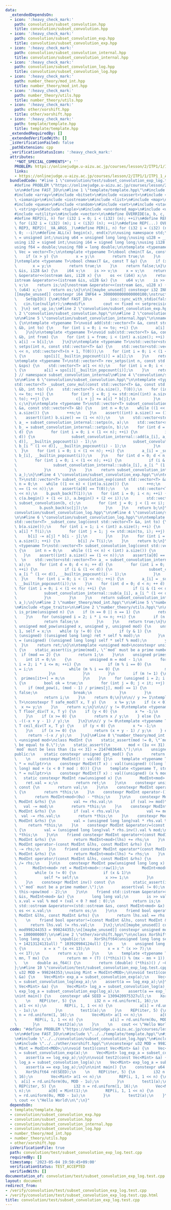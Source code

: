 ```yaml
---
data:
  _extendedDependsOn:
  - icon: ':heavy_check_mark:'
    path: convolution/subset_convolution.hpp
    title: convolution/subset_convolution.hpp
  - icon: ':heavy_check_mark:'
    path: convolution/subset_convolution_exp.hpp
    title: convolution/subset_convolution_exp.hpp
  - icon: ':heavy_check_mark:'
    path: convolution/subset_convolution_internal.hpp
    title: convolution/subset_convolution_internal.hpp
  - icon: ':heavy_check_mark:'
    path: convolution/subset_convolution_log.hpp
    title: convolution/subset_convolution_log.hpp
  - icon: ':heavy_check_mark:'
    path: number_theory/mod_int.hpp
    title: number_theory/mod_int.hpp
  - icon: ':heavy_check_mark:'
    path: number_theory/utils.hpp
    title: number_theory/utils.hpp
  - icon: ':heavy_check_mark:'
    path: other/xorshift.hpp
    title: other/xorshift.hpp
  - icon: ':heavy_check_mark:'
    path: template/template.hpp
    title: template/template.hpp
  _extendedRequiredBy: []
  _extendedVerifiedWith: []
  _isVerificationFailed: false
  _pathExtension: cpp
  _verificationStatusIcon: ':heavy_check_mark:'
  attributes:
    '*NOT_SPECIAL_COMMENTS*': ''
    PROBLEM: https://onlinejudge.u-aizu.ac.jp/courses/lesson/2/ITP1/1/ITP1_1_A
    links:
    - https://onlinejudge.u-aizu.ac.jp/courses/lesson/2/ITP1/1/ITP1_1_A
  bundledCode: "#line 1 \"convolution/test/subset_convolution_exp_log.test.cpp\"\n\
    #define PROBLEM \"https://onlinejudge.u-aizu.ac.jp/courses/lesson/2/ITP1/1/ITP1_1_A\"\
    \n\n#define FAST_IO\n\n#line 1 \"template/template.hpp\"\n#include <algorithm>\n\
    #include <array>\n#include <bitset>\n#include <cassert>\n#include <cmath>\n#include\
    \ <iomanip>\n#include <iostream>\n#include <list>\n#include <map>\n#include <numeric>\n\
    #include <queue>\n#include <random>\n#include <set>\n#include <stack>\n#include\
    \ <string>\n#include <tuple>\n#include <unordered_map>\n#include <unordered_set>\n\
    #include <utility>\n#include <vector>\n\n#define OVERRIDE(a, b, c, d, ...) d\n\
    #define REP2(i, n) for (i32 i = 0; i < (i32) (n); ++i)\n#define REP3(i, m, n)\
    \ for (i32 i = (i32) (m); i < (i32) (n); ++i)\n#define REP(...) OVERRIDE(__VA_ARGS__,\
    \ REP3, REP2)(__VA_ARGS__)\n#define PER(i, n) for (i32 i = (i32) (n) - 1; i >=\
    \ 0; --i)\n#define ALL(x) begin(x), end(x)\n\nusing namespace std;\n\nusing u32\
    \ = unsigned int;\nusing u64 = unsigned long long;\nusing u128 = __uint128_t;\n\
    using i32 = signed int;\nusing i64 = signed long long;\nusing i128 = __int128_t;\n\
    using f64 = double;\nusing f80 = long double;\n\ntemplate <typename T>\nusing\
    \ Vec = vector<T>;\n\ntemplate <typename T>\nbool chmin(T &x, const T &y) {\n\
    \    if (x > y) {\n        x = y;\n        return true;\n    }\n    return false;\n\
    }\ntemplate <typename T>\nbool chmax(T &x, const T &y) {\n    if (x < y) {\n \
    \       x = y;\n        return true;\n    }\n    return false;\n}\n\nistream &operator>>(istream\
    \ &is, i128 &x) {\n    i64 v;\n    is >> v;\n    x = v;\n    return is;\n}\nostream\
    \ &operator<<(ostream &os, i128 x) {\n    os << (i64) x;\n    return os;\n}\n\
    istream &operator>>(istream &is, u128 &x) {\n    u64 v;\n    is >> v;\n    x =\
    \ v;\n    return is;\n}\nostream &operator<<(ostream &os, u128 x) {\n    os <<\
    \ (u64) x;\n    return os;\n}\n\n[[maybe_unused]] constexpr i32 INF = 1000000100;\n\
    [[maybe_unused]] constexpr i64 INF64 = 3000000000000000100;\nstruct SetUpIO {\n\
    \    SetUpIO() {\n#ifdef FAST_IO\n        ios::sync_with_stdio(false);\n     \
    \   cin.tie(nullptr);\n#endif\n        cout << fixed << setprecision(15);\n  \
    \  }\n} set_up_io;\n#line 2 \"convolution/subset_convolution_exp.hpp\"\n\n#line\
    \ 2 \"convolution/subset_convolution.hpp\"\n\n#line 2 \"convolution/subset_convolution_internal.hpp\"\
    \n\n#line 5 \"convolution/subset_convolution_internal.hpp\"\n\nnamespace subset_convolution_internal\
    \ {\n\ntemplate <typename T>\nvoid add(std::vector<T> &a, const std::vector<T>\
    \ &b, int to) {\n    for (int i = 0; i <= to; ++i) {\n        a[i] += b[i];\n\
    \    }\n}\n\ntemplate <typename T>\nvoid sub(std::vector<T> &a, const std::vector<T>\
    \ &b, int from) {\n    for (int i = from; i < (int) a.size(); ++i) {\n       \
    \ a[i] -= b[i];\n    }\n}\n\ntemplate <typename T>\nstd::vector<std::vector<T>>\
    \ setps(int n, const std::vector<T> &a) {\n    std::vector<std::vector<T>> sps(1\
    \ << n, std::vector<T>(n + 1, T(0)));\n    for (int i = 0; i < (1 << n); ++i)\
    \ {\n        sps[i][__builtin_popcount(i)] = a[i];\n    }\n    return sps;\n}\n\
    \ntemplate <typename T>\nstd::vector<T> rev_setps(int n, const std::vector<std::vector<T>>\
    \ &sps) {\n    std::vector<T> a(1 << n);\n    for (int i = 0; i < (1 << n); ++i)\
    \ {\n        a[i] = sps[i][__builtin_popcount(i)];\n    }\n    return a;\n}\n\n\
    } // namespace subset_convolution_internal\n#line 4 \"convolution/subset_convolution.hpp\"\
    \n\n#line 6 \"convolution/subset_convolution.hpp\"\n\ntemplate <typename T>\n\
    std::vector<T> _subset_conv_mul(const std::vector<T> &a, const std::vector<T>\
    \ &b, int to) {\n    std::vector<T> c(a.size(), T(0));\n    for (int i = 0; i\
    \ <= to; ++i) {\n        for (int j = 0; j <= std::min((int) a.size() - i - 1,\
    \ to); ++j) {\n            c[i + j] += a[i] * b[j];\n        }\n    }\n    return\
    \ c;\n}\n\ntemplate <typename T>\nstd::vector<T> subset_convolution(const std::vector<T>\
    \ &a, const std::vector<T> &b) {\n    int n = 0;\n    while ((1 << n) < (int)\
    \ a.size()) {\n        ++n;\n    }\n    assert((int) a.size() == (1 << n));\n\
    \    assert((int) b.size() == (1 << n));\n    \n    std::vector<std::vector<T>>\
    \ a_ = subset_convolution_internal::setps(n, a);\n    std::vector<std::vector<T>>\
    \ b_ = subset_convolution_internal::setps(n, b);\n    for (int d = 0; d < n; ++\
    \ d) {\n        for (int i = 0; i < (1 << n); ++i) {\n            if (i & (1 <<\
    \ d)) {\n                subset_convolution_internal::add(a_[i], a_[i ^ (1 <<\
    \ d)], __builtin_popcount(i) - 1);\n                subset_convolution_internal::add(b_[i],\
    \ b_[i ^ (1 << d)], __builtin_popcount(i) - 1);\n            }\n        }\n  \
    \  }\n    for (int i = 0; i < (1 << n); ++i) {\n        a_[i] = _subset_conv_mul(a_[i],\
    \ b_[i], __builtin_popcount(i));\n    }\n    for (int d = 0; d < n; ++ d) {\n\
    \        for (int i = 0; i < (1 << n); ++i) {\n            if (i & (1 << d)) {\n\
    \                subset_convolution_internal::sub(a_[i], a_[i ^ (1 << d)], __builtin_popcount(i));\n\
    \            }\n        }\n    }\n    return subset_convolution_internal::rev_setps(n,\
    \ a_);\n}\n#line 4 \"convolution/subset_convolution_exp.hpp\"\n\ntemplate <typename\
    \ T>\nstd::vector<T> subset_convolution_exp(const std::vector<T> &a) {\n    int\
    \ n = 0;\n    while ((1 << n) < (int)a.size()) {\n        ++n;\n    }\n    assert((int)a.size()\
    \ == (1 << n));\n    assert(a[0] == T(0));\n    \n    std::vector<T> b;\n    b.reserve(1\
    \ << n);\n    b.push_back(T(1));\n    for (int i = 0; i < n; ++i) {\n        std::vector<T>\
    \ c(a.begin() + (1 << i), a.begin() + (2 << i));\n        std::vector<T> sc =\
    \ subset_convolution(b, c);\n        for (int j = 0; j < (1 << i); ++j) {\n  \
    \          b.push_back(sc[j]);\n        }\n    }\n    return b;\n}\n#line 2 \"\
    convolution/subset_convolution_log.hpp\"\n\n#line 4 \"convolution/subset_convolution_log.hpp\"\
    \n\n#line 6 \"convolution/subset_convolution_log.hpp\"\n\ntemplate <typename T>\n\
    std::vector<T> _subset_conv_log(const std::vector<T> &a, int to) {\n    std::vector<T>\
    \ b(a.size());\n    for (int i = 1; i < (int) a.size(); ++i) {\n        b[i] =\
    \ a[i] * T(i);\n        for (int j = 1; j <= std::min(to, i); ++j) {\n       \
    \     b[i] -= a[j] * b[i - j];\n        }\n    }\n    for (int i = 1; i < (int)\
    \ a.size(); ++i) {\n        b[i] /= T(i);\n    }\n    return b;\n}\n\ntemplate\
    \ <typename T>\nstd::vector<T> subset_convolution_log(const std::vector<T> &a)\
    \ {\n    int n = 0;\n    while ((1 << n) < (int) a.size()) {\n        ++n;\n \
    \   }\n    assert((int) a.size() == (1 << n));\n    assert(a[0] == T(1));\n  \
    \  \n    std::vector<std::vector<T>> a_ = subset_convolution_internal::setps(n,\
    \ a);\n    for (int d = 0; d < n; ++ d) {\n        for (int i = 0; i < (1 << n);\
    \ ++i) {\n            if (i & (1 << d)) {\n                subset_convolution_internal::add(a_[i],\
    \ a_[i ^ (1 << d)], __builtin_popcount(i) - 1);\n            }\n        }\n  \
    \  }\n    for (int i = 0; i < (1 << n); ++i) {\n        a_[i] = _subset_conv_log(a_[i],\
    \ __builtin_popcount(i));\n    }\n    for (int d = 0; d < n; ++ d) {\n       \
    \ for (int i = 0; i < (1 << n); ++i) {\n            if (i & (1 << d)) {\n    \
    \            subset_convolution_internal::sub(a_[i], a_[i ^ (1 << d)], __builtin_popcount(i));\n\
    \            }\n        }\n    }\n    return subset_convolution_internal::rev_setps(n,\
    \ a_);\n}\n#line 2 \"number_theory/mod_int.hpp\"\n\n#line 5 \"number_theory/mod_int.hpp\"\
    \n#include <type_traits>\n\n#line 2 \"number_theory/utils.hpp\"\n\nconstexpr bool\
    \ is_prime(unsigned n) {\n    if (n == 0 || n == 1) {\n        return false;\n\
    \    }\n    for (unsigned i = 2; i * i <= n; ++i) {\n        if (n % i == 0) {\n\
    \            return false;\n        }\n    }\n    return true;\n}\n\nconstexpr\
    \ unsigned mod_pow(unsigned x, unsigned y, unsigned mod) {\n    unsigned ret =\
    \ 1, self = x;\n    while (y != 0) {\n        if (y & 1) {\n            ret =\
    \ (unsigned) ((unsigned long long) ret * self % mod);\n        }\n        self\
    \ = (unsigned) ((unsigned long long) self * self % mod);\n        y /= 2;\n  \
    \  }\n    return ret;\n}\n\ntemplate <unsigned mod>\nconstexpr unsigned primitive_root()\
    \ {\n    static_assert(is_prime(mod), \"`mod` must be a prime number.\");\n  \
    \  if (mod == 2) {\n        return 1;\n    }\n\n    unsigned primes[32] = {};\n\
    \    int it = 0;\n    {\n        unsigned m = mod - 1;\n        for (unsigned\
    \ i = 2; i * i <= m; ++i) {\n            if (m % i == 0) {\n                primes[it++]\
    \ = i;\n                while (m % i == 0) {\n                    m /= i;\n  \
    \              }\n            }\n        }\n        if (m != 1) {\n          \
    \  primes[it++] = m;\n        }\n    }\n    for (unsigned i = 2; i < mod; ++i)\
    \ {\n        bool ok = true;\n        for (int j = 0; j < it; ++j) {\n       \
    \     if (mod_pow(i, (mod - 1) / primes[j], mod) == 1) {\n                ok =\
    \ false;\n                break;\n            }\n        }\n        if (ok)\n\
    \            return i;\n    }\n    return 0;\n}\n\n// y >= 1\ntemplate <typename\
    \ T>\nconstexpr T safe_mod(T x, T y) {\n    x %= y;\n    if (x < 0) {\n      \
    \  x += y;\n    }\n    return x;\n}\n\n// y != 0\ntemplate <typename T>\nconstexpr\
    \ T floor_div(T x, T y) {\n    if (y < 0) {\n        x *= -1;\n        y *= -1;\n\
    \    }\n    if (x >= 0) {\n        return x / y;\n    } else {\n        return\
    \ -((-x + y - 1) / y);\n    }\n}\n\n// y != 0\ntemplate <typename T>\nconstexpr\
    \ T ceil_div(T x, T y) {\n    if (y < 0) {\n        x *= -1;\n        y *= -1;\n\
    \    }\n    if (x >= 0) {\n        return (x + y - 1) / y;\n    } else {\n   \
    \     return -(-x / y);\n    }\n}\n#line 8 \"number_theory/mod_int.hpp\"\n\ntemplate\
    \ <unsigned mod>\nclass ModInt {\n    static_assert(mod != 0, \"`mod` must not\
    \ be equal to 0.\");\n    static_assert(\n        mod < (1u << 31),\n        \"\
    `mod` must be less than (1u << 31) = 2147483648.\");\n\n    unsigned val;\n\n\
    public:\n    static constexpr unsigned get_mod() {\n        return mod;\n    }\n\
    \    \n    constexpr ModInt() : val(0) {}\n    template <typename T, std::enable_if_t<std::is_signed_v<T>>\
    \ * = nullptr>\n    constexpr ModInt(T x) : val((unsigned) ((long long) x % (long\
    \ long) mod + (x < 0 ? mod : 0))) {}\n    template <typename T, std::enable_if_t<std::is_unsigned_v<T>>\
    \ * = nullptr>\n    constexpr ModInt(T x) : val((unsigned) (x % mod)) {}\n\n \
    \   static constexpr ModInt raw(unsigned x) {\n        ModInt<mod> ret;\n    \
    \    ret.val = x;\n        return ret;\n    }\n\n    constexpr unsigned get_val()\
    \ const {\n        return val;\n    }\n\n    constexpr ModInt operator+() const\
    \ {\n        return *this;\n    }\n    constexpr ModInt operator-() const {\n\
    \        return ModInt<mod>(0u) - *this;\n    }\n\n    constexpr ModInt &operator+=(const\
    \ ModInt &rhs) {\n        val += rhs.val;\n        if (val >= mod)\n         \
    \   val -= mod;\n        return *this;\n    }\n    constexpr ModInt &operator-=(const\
    \ ModInt &rhs) {\n        if (val < rhs.val)\n            val += mod;\n      \
    \  val -= rhs.val;\n        return *this;\n    }\n    constexpr ModInt &operator*=(const\
    \ ModInt &rhs) {\n        val = (unsigned long long)val * rhs.val % mod;\n   \
    \     return *this;\n    }\n    constexpr ModInt &operator/=(const ModInt &rhs)\
    \ {\n        val = (unsigned long long)val * rhs.inv().val % mod;\n        return\
    \ *this;\n    }\n\n    friend constexpr ModInt operator+(const ModInt &lhs, const\
    \ ModInt &rhs) {\n        return ModInt<mod>(lhs) += rhs;\n    }\n    friend constexpr\
    \ ModInt operator-(const ModInt &lhs, const ModInt &rhs) {\n        return ModInt<mod>(lhs)\
    \ -= rhs;\n    }\n    friend constexpr ModInt operator*(const ModInt &lhs, const\
    \ ModInt &rhs) {\n        return ModInt<mod>(lhs) *= rhs;\n    }\n    friend constexpr\
    \ ModInt operator/(const ModInt &lhs, const ModInt &rhs) {\n        return ModInt<mod>(lhs)\
    \ /= rhs;\n    }\n\n    constexpr ModInt pow(unsigned long long x) const {\n \
    \       ModInt<mod> ret = ModInt<mod>::raw(1);\n        ModInt<mod> self = *this;\n\
    \        while (x != 0) {\n            if (x & 1)\n                ret *= self;\n\
    \            self *= self;\n            x >>= 1;\n        }\n        return ret;\n\
    \    }\n    constexpr ModInt inv() const {\n        static_assert(is_prime(mod),\
    \ \"`mod` must be a prime number.\");\n        assert(val != 0);\n        return\
    \ this->pow(mod - 2);\n    }\n\n    friend std::istream &operator>>(std::istream\
    \ &is, ModInt<mod> &x) {\n        long long val;\n        is >> val;\n       \
    \ x.val = val % mod + (val < 0 ? mod : 0);\n        return is;\n    }\n\n    friend\
    \ std::ostream &operator<<(std::ostream &os, const ModInt<mod> &x) {\n       \
    \ os << x.val;\n        return os;\n    }\n\n    friend bool operator==(const\
    \ ModInt &lhs, const ModInt &rhs) {\n        return lhs.val == rhs.val;\n    }\n\
    \    \n    friend bool operator!=(const ModInt &lhs, const ModInt &rhs) {\n  \
    \      return lhs.val != rhs.val;\n    }\n};\n\n[[maybe_unused]] constexpr unsigned\
    \ mod998244353 = 998244353;\n[[maybe_unused]] constexpr unsigned mod1000000007\
    \ = 1000000007;\n\n#line 2 \"other/xorshift.hpp\"\n\nclass XorShift64 {\n    unsigned\
    \ long long x;\n    \npublic:\n    XorShift64(unsigned long long seed) : x((seed\
    \ + 14213124131ull) ^ 103920984124ull) {}\n    \n    unsigned long long operator()()\
    \ {\n        x = x ^ (x << 13);\n        x = x ^ (x >> 7);\n        x = x ^ (x\
    \ << 17);\n        return x;\n    }\n    \n    template <typename T>\n    T uniform(T\
    \ mn, T mx) {\n        return mn + (T) ((*this)() % (mx - mn + 1));\n    }\n \
    \   \n    double as_f64() {\n        return (double) (*this)() / ~0ull;\n    }\n\
    };\n#line 10 \"convolution/test/subset_convolution_exp_log.test.cpp\"\n\nconstexpr\
    \ u32 MOD = 998244353;\nusing Mint = ModInt<MOD>;\n\nvoid test1(const Vec<Mint>\
    \ &a) {\n    Vec<Mint> exp_a = subset_convolution_exp(a);\n    Vec<Mint> log_exp_a\
    \ = subset_convolution_log(exp_a);\n    assert(a == log_exp_a);\n}\n\nvoid test2(const\
    \ Vec<Mint> &a) {\n    Vec<Mint> log_a = subset_convolution_log(a);\n    Vec<Mint>\
    \ exp_log_a = subset_convolution_exp(log_a);\n    assert(a == exp_log_a);\n}\n\
    \nint main() {\n    constexpr u64 SEED = 1309420975327ull;\n    XorShift64 rd(SEED);\n\
    \    \n    REP(iter, 5) {\n        i32 n = rd.uniform(1, 16);\n        Vec<Mint>\
    \ a(1 << n);\n        REP(i, 1, 1 << n) {\n            a[i] = rd.uniform(0u, MOD\
    \ - 1u);\n        }\n        test1(a);\n    }\n    REP(iter, 5) {\n        i32\
    \ n = rd.uniform(1, 16);\n        Vec<Mint> a(1 << n);\n        a[0] = Mint(1);\n\
    \        REP(i, 1, 1 << n) {\n            a[i] = rd.uniform(0u, MOD - 1u);\n \
    \       }\n        test2(a);\n    }\n    \n    cout << \"Hello World\\n\";\n}\n"
  code: "#define PROBLEM \"https://onlinejudge.u-aizu.ac.jp/courses/lesson/2/ITP1/1/ITP1_1_A\"\
    \n\n#define FAST_IO\n\n#include \"../../template/template.hpp\"\n#include \"../../convolution/subset_convolution_exp.hpp\"\
    \n#include \"../../convolution/subset_convolution_log.hpp\"\n#include \"../../number_theory/mod_int.hpp\"\
    \n#include \"../../other/xorshift.hpp\"\n\nconstexpr u32 MOD = 998244353;\nusing\
    \ Mint = ModInt<MOD>;\n\nvoid test1(const Vec<Mint> &a) {\n    Vec<Mint> exp_a\
    \ = subset_convolution_exp(a);\n    Vec<Mint> log_exp_a = subset_convolution_log(exp_a);\n\
    \    assert(a == log_exp_a);\n}\n\nvoid test2(const Vec<Mint> &a) {\n    Vec<Mint>\
    \ log_a = subset_convolution_log(a);\n    Vec<Mint> exp_log_a = subset_convolution_exp(log_a);\n\
    \    assert(a == exp_log_a);\n}\n\nint main() {\n    constexpr u64 SEED = 1309420975327ull;\n\
    \    XorShift64 rd(SEED);\n    \n    REP(iter, 5) {\n        i32 n = rd.uniform(1,\
    \ 16);\n        Vec<Mint> a(1 << n);\n        REP(i, 1, 1 << n) {\n          \
    \  a[i] = rd.uniform(0u, MOD - 1u);\n        }\n        test1(a);\n    }\n   \
    \ REP(iter, 5) {\n        i32 n = rd.uniform(1, 16);\n        Vec<Mint> a(1 <<\
    \ n);\n        a[0] = Mint(1);\n        REP(i, 1, 1 << n) {\n            a[i]\
    \ = rd.uniform(0u, MOD - 1u);\n        }\n        test2(a);\n    }\n    \n   \
    \ cout << \"Hello World\\n\";\n}"
  dependsOn:
  - template/template.hpp
  - convolution/subset_convolution_exp.hpp
  - convolution/subset_convolution.hpp
  - convolution/subset_convolution_internal.hpp
  - convolution/subset_convolution_log.hpp
  - number_theory/mod_int.hpp
  - number_theory/utils.hpp
  - other/xorshift.hpp
  isVerificationFile: true
  path: convolution/test/subset_convolution_exp_log.test.cpp
  requiredBy: []
  timestamp: '2023-05-04 19:50:45+09:00'
  verificationStatus: TEST_ACCEPTED
  verifiedWith: []
documentation_of: convolution/test/subset_convolution_exp_log.test.cpp
layout: document
redirect_from:
- /verify/convolution/test/subset_convolution_exp_log.test.cpp
- /verify/convolution/test/subset_convolution_exp_log.test.cpp.html
title: convolution/test/subset_convolution_exp_log.test.cpp
---
```

